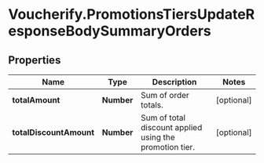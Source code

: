 # Voucherify.PromotionsTiersUpdateResponseBodySummaryOrders

## Properties

Name | Type | Description | Notes
------------ | ------------- | ------------- | -------------
**totalAmount** | **Number** | Sum of order totals. | [optional] 
**totalDiscountAmount** | **Number** | Sum of total discount applied using the promotion tier. | [optional] 


